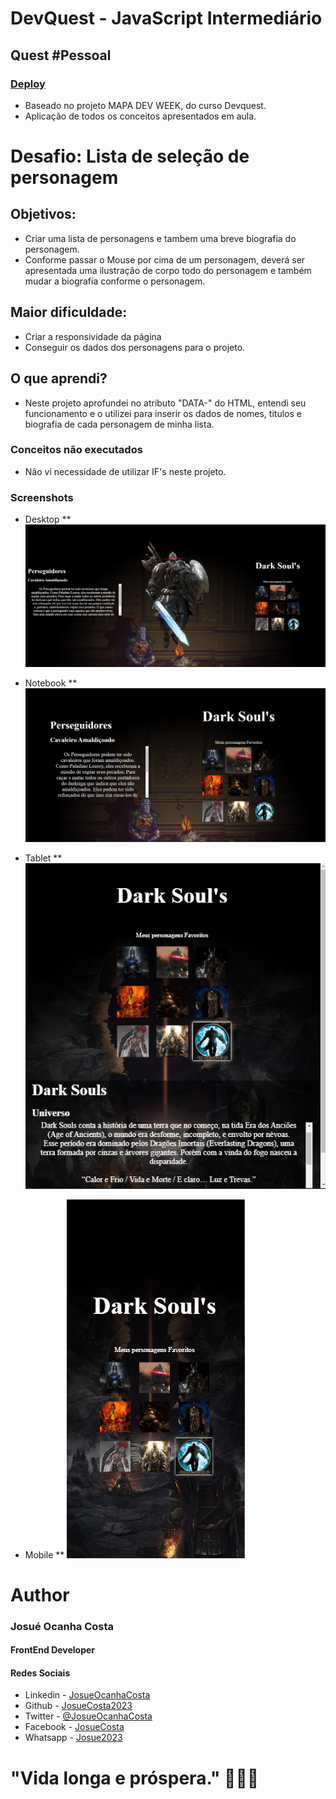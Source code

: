 # DevQuest - JavaScript Intermediário
## Quest #Pessoal
### [Deploy]('https://josuecosta2023.github.io/darkSoulsPersonSelected/')
* Baseado no projeto MAPA DEV WEEK, do curso Devquest.
* Aplicação de todos os conceitos apresentados em aula.


# Desafio: Lista de seleção de personagem
## Objetivos:
* Criar uma lista de personagens e tambem uma breve biografia do personagem.
* Conforme passar o Mouse por cima de um personagem, deverá ser apresentada uma ilustração de corpo todo do personagem e também mudar a biografia conforme o personagem.

## Maior dificuldade:
* Criar a responsividade da página
* Conseguir os dados dos personagens para o projeto.

## O que aprendi?
* Neste projeto aprofundei no atributo "DATA-" do HTML, entendi seu funcionamento e o utilizei para inserir os dados de nomes, titulos e biografia de cada personagem de minha lista.

### Conceitos não executados
* Não vi necessidade de utilizar IF's neste projeto.

### Screenshots
* Desktop
** ![Visualização Desktop](./assets/designer/desktop.png)

* Notebook
** ![Visualização Notebook](./assets/designer/notbook.png)

* Tablet
** ![Visualização Tablet](./assets/designer/tablet.png)

* Mobile
** ![Visualização Mobile](./assets/designer/mobile.png)


# Author
### Josué Ocanha Costa
#### FrontEnd Developer
#### Redes Sociais

- Linkedin - [JosueOcanhaCosta](https://www.linkedin.com/in/josue-ocanha-costa/)
- Github - [JosueCosta2023](https://github.com/JosueCosta2023)
- Twitter - [@JosueOcanhaCosta](https://twitter.com/josue_ocanha)
- Facebook - [JosueCosta](https://www.facebook.com/JosueOcanhaCosta2023)
- Whatsapp - [Josue2023](https://wa.me/5565996408371?text=Ol%C3%A1%2C+encontrei+seu+whatsapp+no+Github.+Gostaria+de+falar+sobre+seus+projetos.)

# "Vida longa e próspera." 🖖🖖🖖
